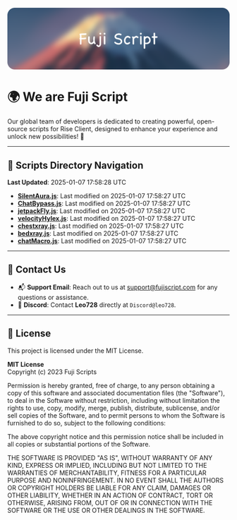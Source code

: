 ![Banner](.github/b.webp)

# 🌍 **We are Fuji Script**

Our global team of developers is dedicated to creating powerful, open-source scripts for Rise Client, designed to enhance your experience and unlock new possibilities! 🌟

---
<!-- SCRIPTS_NAVIGATION_START -->
## 📂 **Scripts Directory Navigation**

**Last Updated**: 2025-01-07 17:58:28 UTC

- **[SilentAura.js](scripts/SilentAura.js)**: Last modified on 2025-01-07 17:58:27 UTC
- **[ChatBypass.js](scripts/ChatBypass.js)**: Last modified on 2025-01-07 17:58:27 UTC
- **[jetpackFly.js](scripts/jetpackFly.js)**: Last modified on 2025-01-07 17:58:27 UTC
- **[velocityHylex.js](scripts/velocityHylex.js)**: Last modified on 2025-01-07 17:58:27 UTC
- **[chestxray.js](scripts/chestxray.js)**: Last modified on 2025-01-07 17:58:27 UTC
- **[bedxray.js](scripts/bedxray.js)**: Last modified on 2025-01-07 17:58:27 UTC
- **[chatMacro.js](scripts/chatMacro.js)**: Last modified on 2025-01-07 17:58:27 UTC

<!-- SCRIPTS_NAVIGATION_END -->

---

## 💬 **Contact Us**  
- 📬 **Support Email**: Reach out to us at [support@fujiscript.com](mailto:support@fujiscript.com) for any questions or assistance.  
- 💬 **Discord**: Contact **Leo728** directly at `Discord@leo728`.

---

## 📜 **License**

This project is licensed under the MIT License.  

**MIT License**  
Copyright (c) 2023 Fuji Scripts  

Permission is hereby granted, free of charge, to any person obtaining a copy of this software and associated documentation files (the "Software"), to deal in the Software without restriction, including without limitation the rights to use, copy, modify, merge, publish, distribute, sublicense, and/or sell copies of the Software, and to permit persons to whom the Software is furnished to do so, subject to the following conditions:  

The above copyright notice and this permission notice shall be included in all copies or substantial portions of the Software.  

THE SOFTWARE IS PROVIDED "AS IS", WITHOUT WARRANTY OF ANY KIND, EXPRESS OR IMPLIED, INCLUDING BUT NOT LIMITED TO THE WARRANTIES OF MERCHANTABILITY, FITNESS FOR A PARTICULAR PURPOSE AND NONINFRINGEMENT. IN NO EVENT SHALL THE AUTHORS OR COPYRIGHT HOLDERS BE LIABLE FOR ANY CLAIM, DAMAGES OR OTHER LIABILITY, WHETHER IN AN ACTION OF CONTRACT, TORT OR OTHERWISE, ARISING FROM, OUT OF OR IN CONNECTION WITH THE SOFTWARE OR THE USE OR OTHER DEALINGS IN THE SOFTWARE.  
